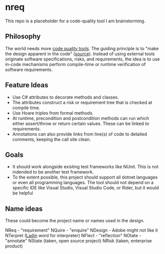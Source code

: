 # nreq

This repo is a placeholder for a code-quality tool I am brainstorming.

## Philosophy

The world needs more [code quality tools](https://www.pathsensitive.com/2021/03/developer-tools-can-be-magic-instead.html). The guiding principle is to "make the design apparent in the code" ([source](https://www.pathsensitive.com/2018/01/the-design-of-software-is-thing-apart.html)). Instead of using external tools  originate software specifications, risks, and requirements, the idea is to use in-code mechanisms perform compile-time or runtime verification of software requirements.

## Feature Ideas

- Use C# attributes to decorate methods and classes.
- The attributes construct a risk or requirement tree that is checked at compile time.
- Use Hoare triples from formal methods. 
- At runtime, precondition and postcondition methods can run which either assert/throw or return certain values. These can be linked to requirements.
- Annotations can also provide links from line(s) of code to detailed comments, keeping the call site clean. 

## Goals

- It should work alongside existing test frameworks like NUnit. This is not indended to be another test framework. 
- To the extent possible, this project should support all dotnet languages or even all programming languages. The tool should not depend on a specific IDE like Visual Studio, Visual Studio Code, or Rider, but it would be helpful

## Name ideas

These could become the project name or names used in the design.

NReq - "requirement"
NQuire - "enquire"
NDesign - Adobe might not like it
NTerpret ([Ladin](https://en.wiktionary.org/wiki/nterpret) word for interpreter)
NFlect - "reflection"
NOtate - "annotate"
NState (taken, open source project)
NRisk (taken, enterprise product)

